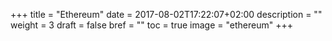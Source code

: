 +++
title = "Ethereum"
date = 2017-08-02T17:22:07+02:00
description = ""
weight = 3
draft = false
bref = ""
toc = true
image = "ethereum"
+++
